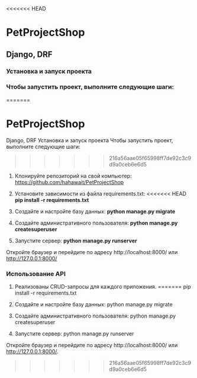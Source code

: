 <<<<<<< HEAD
# PetProjectShop 
## Django, DRF


### **Установка и запуск проекта**
### Чтобы запустить проект, выполните следующие шаги:
=======
# PetProjectShop
Django, DRF
Установка и запуск проекта
Чтобы запустить проект, выполните следующие шаги:
>>>>>>> 216a56aae05f65998ff7de92c3c9d9a0ceb6e6d5

1. Клонируйте репозиторий на свой компьютер:
https://github.com/hahawait/PetProjectShop

2. Установите зависимости из файла requirements.txt:
<<<<<<< HEAD
**pip install -r requirements.txt**

3. Создайте и настройте базу данных:
**python manage.py migrate**

4. Создайте административного пользователя:
**python manage.py createsuperuser**

5. Запустите сервер:
**python manage.py runserver**

Откройте браузер и перейдите по адресу http://localhost:8000/ или http://127.0.0.1:8000/


### **Использование API**
1. Реализованы CRUD-запросы для каждого приложения. 
=======
pip install -r requirements.txt

3. Создайте и настройте базу данных:
python manage.py migrate

4. Создайте административного пользователя:
python manage.py createsuperuser

5. Запустите сервер:
python manage.py runserver

Откройте браузер и перейдите по адресу http://localhost:8000/ или http://127.0.0.1:8000/.

>>>>>>> 216a56aae05f65998ff7de92c3c9d9a0ceb6e6d5
